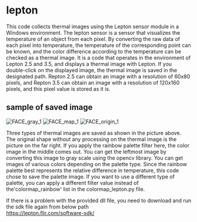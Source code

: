 # lepton

This code collects thermal images using the Lepton sensor module in a Windows environment.
The lepton sensor is a sensor that visualizes the temperature of an object from each pixel. 
By converting the raw data of each pixel into temperature, the temperature of the corresponding point can be known, 
and the color difference according to the temperature can be checked as a thermal image.
It is a code that operates in the environment of Lepton 2.5 and 3.5, and displays a thermal image with Lepton. 
If you double-click on the displayed image, the thermal image is saved in the designated path.
Repton 2.5 can obtain an image with a resolution of 60x80 pixels, 
and Repton 3.5 can obtain an image with a resolution of 120x160 pixels, and this pixel value is stored as it is.


sample of saved image
---------------------

![FACE_gray_1](https://user-images.githubusercontent.com/84235639/119262376-f6730400-bc15-11eb-91f9-6613378c450b.jpg)
![FACE_map_1](https://user-images.githubusercontent.com/84235639/119262381-f8d55e00-bc15-11eb-9753-9c5a0b07d714.jpg)
![FACE_origin_1](https://user-images.githubusercontent.com/84235639/119262383-f96df480-bc15-11eb-8191-011fe433178f.jpg)  
  
Three types of thermal images are saved as shown in the picture above. 
The original shape without any processing on the thermal image is the picture on the far right. 
If you apply the rainbow palette filter here, the color image in the middle comes out. 
You can get the leftmost image by converting this image to gray scale using the opencv library.
You can get images of various colors depending on the palette type. 
Since the rainbow palette best represents the relative difference in temperature, this code chose to save the palette image.
If you want to use a different type of palette, you can apply a different filter value instead of the'colormap_rainbow' list in the colormap_lepton.py file.

If there is a problem with the provided dll file, you need to download and run the sdk file again from below path  
https://lepton.flir.com/software-sdk/  

